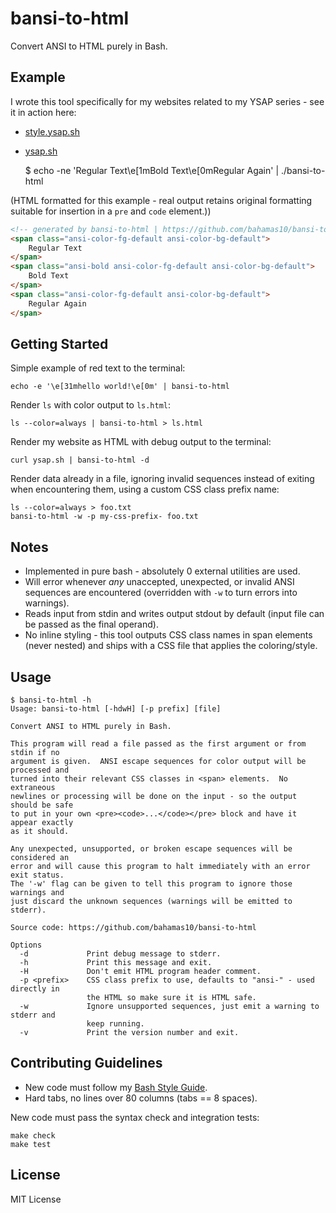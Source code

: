 bansi-to-html
==============

Convert ANSI to HTML purely in Bash.

Example
-------

I wrote this tool specifically for my websites related to my YSAP series - see
it in action here:

- [style.ysap.sh](https://style.ysap.sh)
- [ysap.sh](https://ysap.sh)

    $ echo -ne 'Regular Text\e[1mBold Text\e[0mRegular Again' | ./bansi-to-html

(HTML formatted for this example - real output retains original formatting
suitable for insertion in a `pre` and `code` element.))

``` html
<!-- generated by bansi-to-html | https://github.com/bahamas10/bansi-to-html -->
<span class="ansi-color-fg-default ansi-color-bg-default">
    Regular Text
</span>
<span class="ansi-bold ansi-color-fg-default ansi-color-bg-default">
    Bold Text
</span>
<span class="ansi-color-fg-default ansi-color-bg-default">
    Regular Again
</span>
```

Getting Started
---------------

Simple example of red text to the terminal:

    echo -e '\e[31mhello world!\e[0m' | bansi-to-html

Render `ls` with color output to `ls.html`:

    ls --color=always | bansi-to-html > ls.html

Render my website as HTML with debug output to the terminal:

    curl ysap.sh | bansi-to-html -d

Render data already in a file, ignoring invalid sequences instead of exiting
when encountering them, using a custom CSS class prefix name:

    ls --color=always > foo.txt
    bansi-to-html -w -p my-css-prefix- foo.txt

Notes
-----

- Implemented in pure bash - absolutely 0 external utilities are used.
- Will error whenever *any* unaccepted, unexpected, or invalid ANSI sequences
  are encountered (overridden with `-w` to turn errors into warnings).
- Reads input from stdin and writes output stdout by default (input file can be
  passed as the final operand).
- No inline styling - this tool outputs CSS class names in span elements (never
  nested) and ships with a CSS file that applies the coloring/style.

Usage
-----

```
$ bansi-to-html -h
Usage: bansi-to-html [-hdwH] [-p prefix] [file]

Convert ANSI to HTML purely in Bash.

This program will read a file passed as the first argument or from stdin if no
argument is given.  ANSI escape sequences for color output will be processed and
turned into their relevant CSS classes in <span> elements.  No extraneous
newlines or processing will be done on the input - so the output should be safe
to put in your own <pre><code>...</code></pre> block and have it appear exactly
as it should.

Any unexpected, unsupported, or broken escape sequences will be considered an
error and will cause this program to halt immediately with an error exit status.
The '-w' flag can be given to tell this program to ignore those warnings and
just discard the unknown sequences (warnings will be emitted to stderr).

Source code: https://github.com/bahamas10/bansi-to-html

Options
  -d             Print debug message to stderr.
  -h             Print this message and exit.
  -H             Don't emit HTML program header comment.
  -p <prefix>    CSS class prefix to use, defaults to "ansi-" - used directly in
                 the HTML so make sure it is HTML safe.
  -w             Ignore unsupported sequences, just emit a warning to stderr and
                 keep running.
  -v             Print the version number and exit.
```

Contributing Guidelines
-----------------------

- New code must follow my [Bash Style Guide](https://style.ysap.sh).
- Hard tabs, no lines over 80 columns (tabs == 8 spaces).

New code must pass the syntax check and integration tests:

    make check
    make test

License
-------

MIT License
